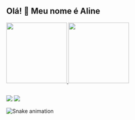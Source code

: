 ## Olá! 👋 Meu nome é Aline
 <div>
  <a href="https://github.com/alinebeatrizw">
  <img height="160em" src="https://github-readme-stats.vercel.app/api?username=alinebeatrizw&show_icons=true&theme=midnight-purple&include_all_commits=true&count_private=true"/>
  <img height="160em" src="https://github-readme-stats.vercel.app/api/top-langs/?username=alinebeatrizw&layout=compact&langs_count=16&theme=midnight-purple"/>
<div>

  
  ##
  
  <div>
  <a href = "mailto: alinewille31@gmail.com"><img src="https://img.shields.io/badge/-Gmail-%23EA4335?style=for-the-badge&logo=gmail&logoColor=white" target="_blank"></a>
  <a href="https://www.linkedin.com/in/aline-wille-07b685173/" target="_blank"><img src="https://img.shields.io/badge/-LinkedIn-%230077B5?style=for-the-badge&logo=linkedin&logoColor=white" target="_blank"></a>
</div>
 
 
 ![Snake animation](https://github.com/alinebeatrizw/alinebeatrizw/blob/output/github-contribution-grid-snake.svg)

